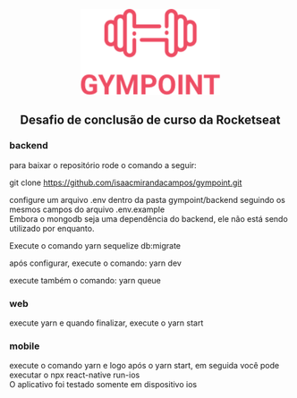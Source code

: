 <p align="center">
  <img src="https://github.com/isaacmirandacampos/gympoint/blob/master/.github/gympoint.png" width="250" >
</p>
<h2 align="center" >Desafio de conclusão de curso da Rocketseat</h2>

### backend
para baixar o repositório rode o comando a seguir:

git clone https://github.com/isaacmirandacampos/gympoint.git <br/>

configure um arquivo .env dentro da pasta gympoint/backend seguindo os mesmos campos do arquivo .env.example <br/>
Embora o mongodb seja uma dependência do backend, ele não está sendo utilizado por enquanto.

Execute o comando yarn sequelize db:migrate

após configurar, execute o comando: yarn dev <br/>

execute também o comando: yarn queue <br/>

### web

execute yarn e quando finalizar, execute o yarn start <br />

### mobile

execute o comando yarn e logo após o yarn start, em seguida você pode executar o npx react-native run-ios <br />
O aplicativo foi testado somente em dispositivo ios
